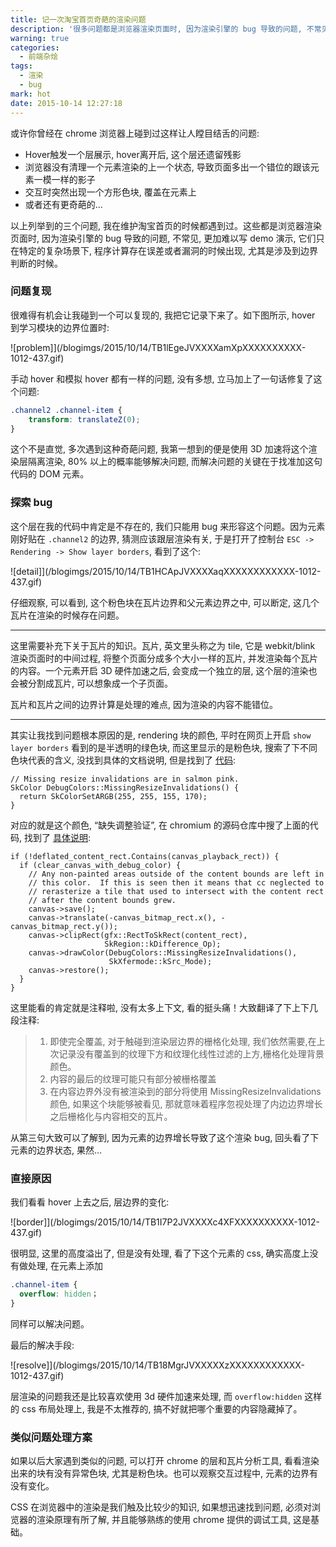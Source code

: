 ```yaml
---
title: 记一次淘宝首页奇葩的渲染问题
description: '很多问题都是浏览器渲染页面时, 因为渲染引擎的 bug 导致的问题, 不常见, 更加难以写 demo 演示, 它们只在特定的复杂场景下, 程序计算存在误差或者漏洞的时候出现, 尤其是涉及到边界判断的时候。'
warning: true
categories:
  - 前端杂烩
tags:
  - 渲染
  - bug
mark: hot
date: 2015-10-14 12:27:18
---
```


或许你曾经在 chrome 浏览器上碰到过这样让人瞠目结舌的问题: 

- Hover触发一个层展示, hover离开后, 这个层还遗留残影
- 浏览器没有清理一个元素渲染的上一个状态, 导致页面多出一个错位的跟该元素一模一样的影子
- 交互时突然出现一个方形色块, 覆盖在元素上
- 或者还有更奇葩的...

<!-- more -->

以上列举到的三个问题, 我在维护淘宝首页的时候都遇到过。这些都是浏览器渲染页面时, 因为渲染引擎的 bug 导致的问题, 不常见, 更加难以写 demo 演示, 它们只在特定的复杂场景下, 程序计算存在误差或者漏洞的时候出现, 尤其是涉及到边界判断的时候。

### 问题复现

很难得有机会让我碰到一个可以复现的, 我把它记录下来了。如下图所示, hover 到学习模块的边界位置时: 

![problem]](/blogimgs/2015/10/14/TB1lEgeJVXXXXamXpXXXXXXXXXX-1012-437.gif)<!--<source src="//img.alicdn.com/tps/TB1lEgeJVXXXXamXpXXXXXXXXXX-1012-437.gif">-->

手动 hover 和模拟 hover 都有一样的问题, 没有多想, 立马加上了一句话修复了这个问题: 

```css
.channel2 .channel-item {
    transform: translateZ(0);
}
```

这个不是直觉, 多次遇到这种奇葩问题, 我第一想到的便是使用 3D 加速将这个渲染层隔离渲染, 80% 以上的概率能够解决问题, 而解决问题的关键在于找准加这句代码的 DOM 元素。

### 探索 bug

这个层在我的代码中肯定是不存在的, 我们只能用 bug 来形容这个问题。因为元素刚好贴在 `.channel2` 的边界, 猜测应该跟层渲染有关, 于是打开了控制台 `ESC -> Rendering -> Show layer borders`, 看到了这个: 

![detail]](/blogimgs/2015/10/14/TB1HCApJVXXXXaqXXXXXXXXXXXX-1012-437.gif)<!--<source src="//img.alicdn.com/tps/TB1HCApJVXXXXaqXXXXXXXXXXXX-1012-437.gif">-->

仔细观察, 可以看到, 这个粉色块在瓦片边界和父元素边界之中, 可以断定, 这几个瓦片在渲染的时候存在问题。

---

这里需要补充下关于瓦片的知识。瓦片, 英文里头称之为 tile, 它是 webkit/blink 渲染页面时的中间过程, 将整个页面分成多个大小一样的瓦片, 并发渲染每个瓦片的内容。一个元素开启 3D 硬件加速之后, 会变成一个独立的层, 这个层的渲染也会被分割成瓦片, 可以想象成一个子页面。

瓦片和瓦片之间的边界计算是处理的难点, 因为渲染的内容不能错位。

---

其实让我找到问题根本原因的是, rendering 块的颜色, 平时在网页上开启 `show layer borders` 看到的是半透明的绿色块, 而这里显示的是粉色块, 搜索了下不同色块代表的含义, 没找到具体的文档说明, 但是找到了 [代码](http://code.google.com/p/chromium/codesearch#chromium/src/cc/debug/debug_colors.cc&q=debug%20borders&sq=package:chromium&l=270): 

```
// Missing resize invalidations are in salmon pink.
SkColor DebugColors::MissingResizeInvalidations() {
  return SkColorSetARGB(255, 255, 155, 170);
}
```

对应的就是这个颜色, “缺失调整验证”, 在 chromium 的源码仓库中搜了上面的代码, 找到了 [具体说明](http://github.com/SaschaMester/delicium/blob/b7bc83c3b107b30453998daadaeee618e417db5a/cc/playback/raster_source_helper.cc#L58-L103): 

```
if (!deflated_content_rect.Contains(canvas_playback_rect)) {
  if (clear_canvas_with_debug_color) {
    // Any non-painted areas outside of the content bounds are left in
    // this color.  If this is seen then it means that cc neglected to
    // rerasterize a tile that used to intersect with the content rect
    // after the content bounds grew.
    canvas->save();
    canvas->translate(-canvas_bitmap_rect.x(), -canvas_bitmap_rect.y());
    canvas->clipRect(gfx::RectToSkRect(content_rect),
                     SkRegion::kDifference_Op);
    canvas->drawColor(DebugColors::MissingResizeInvalidations(),
                      SkXfermode::kSrc_Mode);
    canvas->restore();
  }
}
```

这里能看的肯定就是注释啦, 没有太多上下文, 看的挺头痛！大致翻译了下上下几段注释: 

> 1. 即使完全覆盖, 对于触碰到渲染层边界的栅格化处理, 我们依然需要,在上次记录没有覆盖到的纹理下方和纹理化线性过滤的上方,栅格化处理背景颜色。
> 2. 内容的最后的纹理可能只有部分被栅格覆盖
> 3. 在内容边界外没有被渲染到的部分将使用 MissingResizeInvalidations 颜色, 如果这个块能够被看见, 那就意味着程序忽视处理了内边边界增长之后栅格化与内容相交的瓦片。

从第三句大致可以了解到, 因为元素的边界增长导致了这个渲染 bug, 回头看了下元素的边界状态, 果然...

### 直接原因

我们看看 hover 上去之后, 层边界的变化: 

![border]](/blogimgs/2015/10/14/TB1I7P2JVXXXXc4XFXXXXXXXXXX-1012-437.gif)<!--<source src="//img.alicdn.com/tps/TB1I7P2JVXXXXc4XFXXXXXXXXXX-1012-437.gif">-->

很明显, 这里的高度溢出了, 但是没有处理, 看了下这个元素的 css, 确实高度上没有做处理, 在元素上添加 

```css
.channel-item {
  overflow: hidden；
}
```

同样可以解决问题。

最后的解决手段: 

![resolve]](/blogimgs/2015/10/14/TB18MgrJVXXXXXzXXXXXXXXXXXX-1012-437.gif)<!--<source src="//img.alicdn.com/tps/TB18MgrJVXXXXXzXXXXXXXXXXXX-1012-437.gif">-->

层渲染的问题我还是比较喜欢使用 3d 硬件加速来处理, 而 `overflow:hidden` 这样的 css 布局处理上, 我是不太推荐的, 搞不好就把哪个重要的内容隐藏掉了。

### 类似问题处理方案

如果以后大家遇到类似的问题, 可以打开 chrome 的层和瓦片分析工具, 看看渲染出来的块有没有异常色块, 尤其是粉色块。也可以观察交互过程中, 元素的边界有没有变化。

CSS 在浏览器中的渲染是我们触及比较少的知识, 如果想迅速找到问题, 必须对浏览器的渲染原理有所了解, 并且能够熟练的使用 chrome 提供的调试工具, 这是基础。